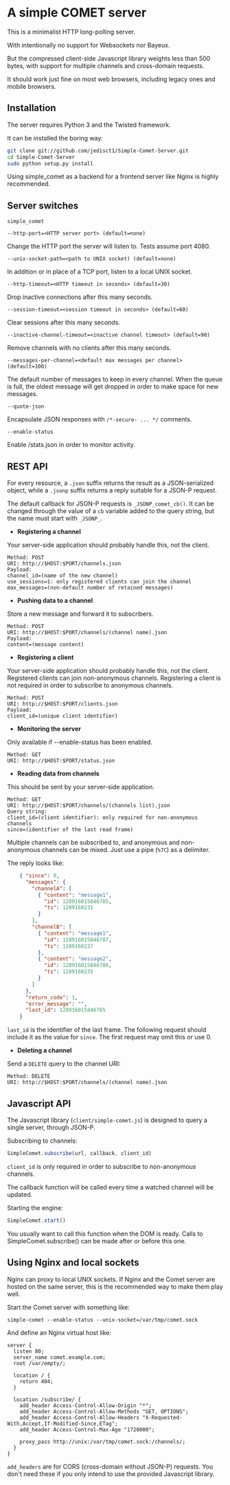 A simple COMET server
=====================

This is a minimalist HTTP long-polling server.

With intentionally no support for Websockets nor Bayeux.

But the compressed client-side Javascript library weights less than 500 bytes,
with support for multiple channels and cross-domain requests.

It should work just fine on most web browsers, including legacy ones and
mobile browsers.


Installation
------------

The server requires Python 3 and the Twisted framework.

It can be installed the boring way:

```sh
git clone git://github.com/jedisct1/Simple-Comet-Server.git
cd Simple-Comet-Server
sudo python setup.py install
```

Using simple_comet as a backend for a frontend server like Nginx is
highly recommended.


Server switches
---------------

`simple_comet`

    --http-port=<HTTP server port> (default=none)

Change the HTTP port the server will listen to. Tests assume port 4080.

    --unix-socket-path=<path to UNIX socket) (default=none)

In addition or in place of a TCP port, listen to a local UNIX socket.

    --http-timeout=<HTTP timeout in seconds> (default=30)

Drop inactive connections after this many seconds.

    --session-timeout=<session timeout in seconds> (default=60)

Clear sessions after this many seconds.

    --inactive-channel-timeout=<inactive channel timeout> (default=90)

Remove channels with no clients after this many seconds.

    --messages-per-channel=<default max messages per channel> (default=100)

The default number of messages to keep in every channel. When the
queue is full, the oldest message will get dropped in order to make
space for new messages.

    --quote-json

Encapsulate JSON responses with `/*-secure- ... */` comments.

    --enable-status

Enable /stats.json in order to monitor activity.


REST API
--------

For every resource, a `.json` suffix returns the result as a
JSON-serialized object, while a `.jsonp` suffix returns a reply
suitable for a JSON-P request.

The default callback for JSON-P requests is `_JSONP_comet_cb()`.
It can be changed through the value of a `cb` variable added to the
query string, but the name must start with `_JSONP_`.


* **Registering a channel**

Your server-side application should probably handle this, not the
client.

    Method: POST
    URI: http://$HOST:$PORT/channels.json
    Payload:
    channel_id=(name of the new channel)
    use_sessions=1: only registered clients can join the channel
    max_messages=(non-default number of retained messages)


* **Pushing data to a channel**

Store a new message and forward it to subscribers.

    Method: POST
    URI: http://$HOST:$PORT/channels/(channel name).json
    Payload:
    content=(message content)


* **Registering a client**

Your server-side application should probably handle this, not the
client.
Registered clients can join non-anonymous channels.
Registering a client is not required in order to subscribe to
anonymous channels.

    Method: POST
    URI: http://$HOST:$PORT/clients.json
    Payload:
    client_id=(unique client identifier)


* **Monitoring the server**

Only available if --enable-status has been enabled.

    Method: GET
    URI: http://$HOST:$PORT/status.json


* **Reading data from channels**

This should be sent by your server-side application.

    Method: GET
    URI: http://$HOST:$PORT/channels/(channels list).json
    Query string:
    client_id=(client identifier): only required for non-anonymous channels
    since=(identifier of the last read frame)

Multiple channels can be subscribed to, and anonymous and non-anonymous
channels can be mixed. Just use a pipe (`%7C`) as a delimiter.

The reply looks like:

```json
    { "since": 0,
      "messages": {
        "channelA": [
          { "content": "message1",
            "id": 128916015846785,
            "ts": 1289160231
          }
        ],
        "channelB": [
          { "content": "message1",
            "id": 128916015846787,
            "ts": 1289160237
          },
          { "content": "message2",
            "id": 128916015846786,
            "ts": 1289160235
          }
        ]
      },
      "return_code": 1,
      "error_message": "",
      "last_id": 128916015846785
    }
```

`last_id` is the identifier of the last frame. The following request
should include it as the value for `since`.
The first request may omit this or use 0.

* **Deleting a channel**

Send a `DELETE` query to the channel URI:

    Method: DELETE
    URI: http://$HOST:$PORT/channels/(channel name).json


Javascript API
--------------

The Javascript library (`client/simple-comet.js`) is designed to query a single server, through JSON-P.

Subscribing to channels:

```js
SimpleComet.subscribe(url, callback, client_id)
```

`client_id` is only required in order to subscribe to non-anonymous
channels.

The callback function will be called every time a watched channel will
be updated.

Starting the engine:

```js
SimpleComet.start()
```

You usually want to call this function when the DOM is ready.
Calls to SimpleComet.subscribe() can be made after or before this one.


Using Nginx and local sockets
-----------------------------

Nginx can proxy to local UNIX sockets. If Nginx and the Comet server
are hosted on the same server, this is the recommended way to make
them play well.

Start the Comet server with something like:

    simple-comet --enable-status --unix-socket=/var/tmp/comet.sock

And define an Nginx virtual host like:

    server {
      listen 80;
      server_name comet.example.com;
      root /var/empty/;

      location / {
        return 404;
      }

      location /subscribe/ {
        add_header Access-Control-Allow-Origin "*";
        add_header Access-Control-Allow-Methods "GET, OPTIONS";
        add_header Access-Control-Allow-Headers "X-Requested-With,Accept,If-Modified-Since,ETag";
        add_header Access-Control-Max-Age "1728000";

        proxy_pass http://unix:/var/tmp/comet.sock:/channels/;
      }
    }

`add_headers` are for CORS (cross-domain without JSON-P) requests.
You don't need these if you only intend to use the provided Javascript library.

